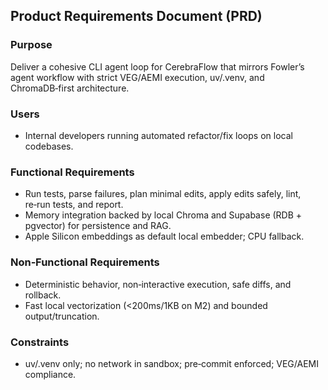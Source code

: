 ## Product Requirements Document (PRD)

### Purpose
Deliver a cohesive CLI agent loop for CerebraFlow that mirrors Fowler’s agent workflow with strict VEG/AEMI execution, uv/.venv, and ChromaDB‑first architecture.

### Users
- Internal developers running automated refactor/fix loops on local codebases.

### Functional Requirements
- Run tests, parse failures, plan minimal edits, apply edits safely, lint, re‑run tests, and report.
- Memory integration backed by local Chroma and Supabase (RDB + pgvector) for persistence and RAG.
- Apple Silicon embeddings as default local embedder; CPU fallback.

### Non‑Functional Requirements
- Deterministic behavior, non‑interactive execution, safe diffs, and rollback.
- Fast local vectorization (<200ms/1KB on M2) and bounded output/truncation.

### Constraints
- uv/.venv only; no network in sandbox; pre‑commit enforced; VEG/AEMI compliance.

